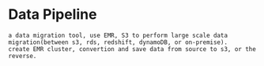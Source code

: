 #  Data Pipeline
    a data migration tool, use EMR, S3 to perform large scale data migration(between s3, rds, redshift, dynamoDB, or on-premise).
    create EMR cluster, convertion and save data from source to s3, or the reverse.

